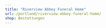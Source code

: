 ```yaml
---
title: "Riverview Abbey Funeral Home"
url: /portland/riverview-abbey-funeral-home/
shop: Bestattungen
---
```

